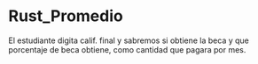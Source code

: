 # Rust_Promedio
El estudiante digita calif. final y sabremos si obtiene la beca y que porcentaje de beca obtiene, como cantidad que pagara por mes. 
